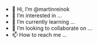 - 👋 Hi, I’m @martinreinok
- 👀 I’m interested in ...
- 🌱 I’m currently learning ...
- 💞️ I’m looking to collaborate on ...
- 📫 How to reach me ...

<!---
martinreinok/martinreinok is a ✨ special ✨ repository because its `README.md` (this file) appears on your GitHub profile.
You can click the Preview link to take a look at your changes.
--->
